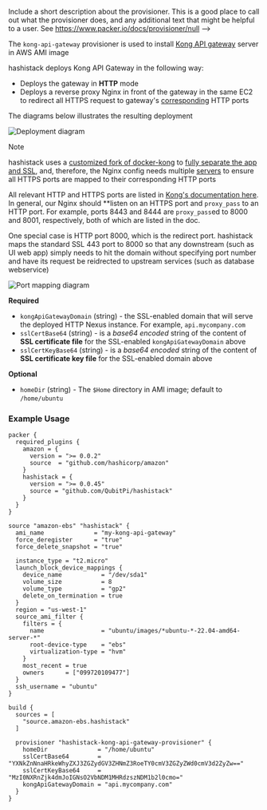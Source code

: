   Include a short description about the provisioner. This is a good place
  to call out what the provisioner does, and any additional text that might
  be helpful to a user. See https://www.packer.io/docs/provisioner/null
-->

The `kong-api-gateway` provisioner is used to install [Kong API gateway] server in AWS AMI image

hashistack deploys Kong API Gateway in the following way:

- Deploys the gateway in **HTTP** mode
- Deploys a reverse proxy Nginx in front of the gateway in the same EC2 to redirect all HTTPS request to
  gateway's [corresponding][Kong gateway - various ports] HTTP ports

The diagrams below illustrates the resulting deployment

![Deployment diagram](img/kong-deployment-diagram.png "Error loading kong-deployment-diagram.png")

> [!NOTE]
>
> hashistack uses a [customized fork of docker-kong](https://github.com/QubitPi/docker-kong) to
> [fully separate the app and SSL](https://github.com/QubitPi/docker-kong/pull/1), and, therefore, the Nginx config needs
> multiple [servers](https://www.nginx.com/resources/wiki/start/topics/examples/server_blocks/)
> to ensure all HTTPS ports are mapped to their corresponding HTTP ports

All relevant HTTP and HTTPS ports are listed in [Kong's documentation here][Kong gateway - various ports]. In general,
our Nginx should **listen on an HTTPS port and `proxy_pass` to an HTTP port. For example, ports 8443 and 8444 are
`proxy_pass`ed to 8000 and 8001, respectively, both of which are listed in the doc.

One special case is HTTP port 8000, which is the redirect port. hashistack maps the standard SSL 443 port to 8000 so
that any downstream (such as UI web app) simply needs to hit the domain without specifying port number and have its
request be reidrected to upstream services (such as database webservice)

![Port mapping diagram](img/kong-ports-diagram.png "Error loading kong-ports-diagram.png")

<!-- Provisioner Configuration Fields -->

**Required**

- `kongApiGatewayDomain` (string) - the SSL-enabled domain that will serve the deployed HTTP Nexus instance. For
  example, `api.mycompany.com`
- `sslCertBase64` (string) - is a _base64 encoded_ string of the content of __SSL certificate file__ for the SSL-enabled
  `kongApiGatewayDomain` above
- `sslCertKeyBase64` (string) - is a _base64 encoded_ string of the content of __SSL certificate key file__ for the
  SSL-enabled domain above

<!--
  Optional Configuration Fields

  Configuration options that are not required or have reasonable defaults
  should be listed under the optionals section. Defaults values should be
  noted in the description of the field
-->

**Optional**

- `homeDir` (string) - The `$Home` directory in AMI image; default to `/home/ubuntu`

<!--
  A basic example on the usage of the provisioner. Multiple examples
  can be provided to highlight various configurations.

-->

### Example Usage

```hcl
packer {
  required_plugins {
    amazon = {
      version = ">= 0.0.2"
      source  = "github.com/hashicorp/amazon"
    }
    hashistack = {
      version = ">= 0.0.45"
      source = "github.com/QubitPi/hashistack"
    }
  }
}

source "amazon-ebs" "hashistack" {
  ami_name              = "my-kong-api-gateway"
  force_deregister      = "true"
  force_delete_snapshot = "true"

  instance_type = "t2.micro"
  launch_block_device_mappings {
    device_name           = "/dev/sda1"
    volume_size           = 8
    volume_type           = "gp2"
    delete_on_termination = true
  }
  region = "us-west-1"
  source_ami_filter {
    filters = {
      name                = "ubuntu/images/*ubuntu-*-22.04-amd64-server-*"
      root-device-type    = "ebs"
      virtualization-type = "hvm"
    }
    most_recent = true
    owners      = ["099720109477"]
  }
  ssh_username = "ubuntu"
}

build {
  sources = [
    "source.amazon-ebs.hashistack"
  ]

  provisioner "hashistack-kong-api-gateway-provisioner" {
    homeDir              = "/home/ubuntu"
    sslCertBase64        = "YXNkZnNnaHRkeWhyZXJ3ZGZydGV3ZHNmZ3RoeTY0cmV3ZGZyZWd0cmV3d2ZyZw=="
    sslCertKeyBase64     = "MzI0NXRnZjk4dmJoIGNsO2VbNDM1MHRdzszNDM1b2l0cmo="
    kongApiGatewayDomain = "api.mycompany.com"
  }
}
```

[AWS AMI]: https://docs.aws.amazon.com/AWSEC2/latest/UserGuide/AMIs.html
[AWS EC2 instance type]: https://aws.amazon.com/ec2/instance-types/
[AWS regions]: https://docs.aws.amazon.com/AmazonRDS/latest/UserGuide/Concepts.RegionsAndAvailabilityZones.html#Concepts.RegionsAndAvailabilityZones.Availability
[AWS Security Group]: https://docs.aws.amazon.com/vpc/latest/userguide/vpc-security-groups.html

[Certbot]: https://certbot.eff.org/

[hashistack/hashicorp/kong-api-gateway/images]: https://github.com/QubitPi/hashistack/tree/master/hashicorp/kong-api-gateway/images
[hashistack/hashicorp/kong-api-gateway/instances]: https://github.com/QubitPi/hashistack/tree/master/hashicorp/kong-api-gateway/instances
[HashiCorp Packer - Install]: https://packer.qubitpi.org/packer/install
[HashiCorp Packer variable values file]: https://packer.qubitpi.org/packer/guides/hcl/variables#from-a-file
[HashiCorp Terraform - Install]: https://terraform.qubitpi.org/terraform/install
[HashiCorp Terraform variable values file]: https://terraform.qubitpi.org/terraform/language/values/variables#variable-definitions-tfvars-files

[Kong API Gateway]: https://kong.qubitpi.org/gateway/latest/
[Kong manager UI]: https://kong.qubitpi.org/gateway/latest/kong-manager/
[Kong gateway - various ports]: https://kong.qubitpi.org/gateway/latest/production/networking/default-ports/

[Let's Encrypt]: https://qubitpi.github.io/letsencrypt-website/
